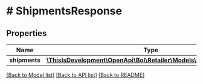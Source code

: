 # # ShipmentsResponse

## Properties

Name | Type | Description | Notes
------------ | ------------- | ------------- | -------------
**shipments** | [**\ThisIsDevelopment\OpenApi\Bol\Retailer\Models\ReducedShipment[]**](ReducedShipment.md) |  |

[[Back to Model list]](../../README.md#models) [[Back to API list]](../../README.md#endpoints) [[Back to README]](../../README.md)
